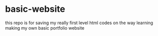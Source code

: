 # basic-website
this repo is for saving my really first level html codes on the way learning making my own basic portfolio website
